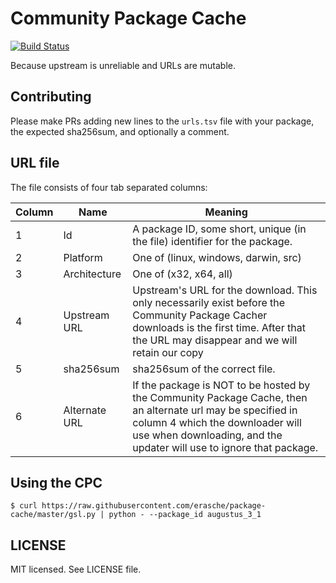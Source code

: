 # Community Package Cache

[![Build Status](https://travis-ci.org/erasche/community-package-cache.svg)](https://travis-ci.org/erasche/community-package-cache)

Because upstream is unreliable and URLs are mutable.

## Contributing

Please make PRs adding new lines to the `urls.tsv` file with your package, the expected sha256sum, and optionally a comment.

## URL file

The file consists of four tab separated columns:

Column | Name | Meaning
------ | ---- | ---
1      | Id   | A package ID, some short, unique (in the file) identifier for the package.
2      | Platform | One of (linux, windows, darwin, src)
3      | Architecture | One of (x32, x64, all)
4      | Upstream URL | Upstream's URL for the download. This only necessarily exist before the Community Package Cacher downloads is the first time. After that the URL may disappear and we will retain our copy
5      | sha256sum | sha256sum of the correct file.
6      | Alternate URL | If the package is NOT to be hosted by the Community Package Cache, then an alternate url may be specified in column 4 which the downloader will use when downloading, and the updater will use to ignore that package.

## Using the CPC

```console
$ curl https://raw.githubusercontent.com/erasche/package-cache/master/gsl.py | python - --package_id augustus_3_1
```

## LICENSE

MIT licensed. See LICENSE file.
